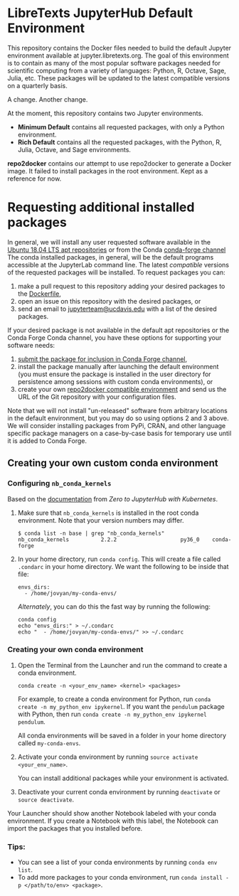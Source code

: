 # LibreTexts JupyterHub Default Environment

This repository contains the Docker files needed to build the default Jupyter
environment available at jupyter.libretexts.org. The goal of this environment
is to contain as many of the most popular software packages needed for
scientific computing from a variety of languages: Python, R, Octave, Sage,
Julia, etc. These packages will be updated to the latest compatible versions on
a quarterly basis.

A change. Another change.

At the moment, this repository contains two Jupyter environments.

* **Minimum Default** contains all requested packages,
with only a Python environment.
* **Rich Default** contains all the requested packages,
with the Python, R, Julia, Octave, and Sage environments.

**repo2docker** contains our attempt to use repo2docker to generate
a Docker image. It failed to install packages in the root environment.
Kept as a reference for now.

# Requesting additional installed packages

In general, we will install any user requested software available in the
[Ubuntu 18.04 LTS apt repositories](https://packages.ubuntu.com/bionic/) or
from the Conda [conda-forge channel](https://conda-forge.org/feedstocks/) The
conda installed packages, in general, will be the default programs accessible
at the JupyterLab command line. The latest *compatible* versions of the
requested packages will be installed. To request packages you can:

1. make a pull request to this repository adding your desired packages to the
   [Dockerfile](https://github.com/LibreTexts/default-env/blob/master/rich-default/Dockerfile),
2. open an issue on this repository with the desired packages, or
3. send an email to jupyterteam@ucdavis.edu with a list of the desired packages.

If your desired package is not available in the default apt repositories or the
Conda Forge Conda channel, you have these options for supporting your software
needs:

1. [submit the package for inclusion in Conda Forge channel](https://conda-forge.org/#contribute),
2. install the package manually after launching the default environment (you
   must ensure the package is installed in the user directory for persistence
   among sessions with custom conda environments), or
3. create your own [repo2docker compatible
   environment](https://repo2docker.readthedocs.io/en/latest/config_files.html)
   and send us the URL of the Git repository with your configuration files.

Note that we will not install "un-released" software from arbitrary locations
in the default environment, but you may do so using options 2 and 3 above. We
will consider installing packages from PyPi, CRAN, and other language specific
package managers on a case-by-case basis for temporary use until it is added to
Conda Forge.

## Creating your own custom conda environment

### Configuring `nb_conda_kernels`
Based on the [documentation](https://zero-to-jupyterhub.readthedocs.io/en/latest/user-environment.html?highlight=conda%20environments#allow-users-to-create-their-own-conda-environments-for-notebooks)
from *Zero to JupyterHub with Kubernetes*.

1. Make sure that `nb_conda_kernels` is installed in the root conda
environment. Note that your version numbers may differ.
   ```
   $ conda list -n base | grep "nb_conda_kernels"
   nb_conda_kernels          2.2.2                    py36_0    conda-forge
   ```

1. In your home directory, run `conda config`. This will create a file called
`.condarc` in your home directory. We want the following to be inside that file:
   ```
   envs_dirs:
     - /home/jovyan/my-conda-envs/
   ```

   *Alternately*, you can do this the fast way by running the following:
   ```
   conda config
   echo "envs_dirs:" > ~/.condarc 
   echo "  - /home/jovyan/my-conda-envs/" >> ~/.condarc
   ```

### Creating your own conda environment

1. Open the Terminal from the Launcher and run the command
to create a conda environment.
   ```
   conda create -n <your_env_name> <kernel> <packages>
   ```

   For example, to create a conda environment for Python, run
`conda create -n my_python_env ipykernel`.
   If you want the `pendulum` package with Python, then run
`conda create -n my_python_env ipykernel pendulum`.

   All conda environments will be saved in a folder in
your home directory called `my-conda-envs`.

1. Activate your conda environment by running 
`source activate <your_env_name>`.

   You can install additional packages while your environment is
activated.

1. Deactivate your current conda environment by running
`deactivate` or `source deactivate`.

Your Launcher should show another Notebook labeled with your
conda environment. If you create a Notebook with this label,
the Notebook can import the packages that you installed before.

### Tips:
* You can see a list of your conda environments by running
`conda env list`.
* To add more packages to your conda environment, run
`conda install -p </path/to/env> <package>`.
